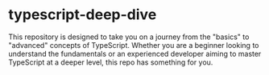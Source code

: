 # typescript-deep-dive
This repository is designed to take you on a journey from the "basics" to "advanced" concepts of TypeScript. Whether you are a beginner looking to understand the fundamentals or an experienced developer aiming to master TypeScript at a deeper level, this repo has something for you.
